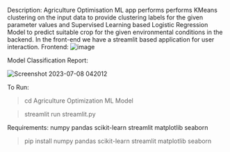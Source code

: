 Description:
Agriculture Optimisation ML app performs performs KMeans clustering on the input data to provide clustering labels for the given parameter values and Supervised Learning based Logistic Regression Model to predict suitable crop for the given environmental conditions in the backend.
In the front-end we have a streamlit based application for user interaction.
Frontend:
![image](https://github.com/smty2018/Amazing-Python-Scripts/assets/74114936/f9aca687-9b41-43df-9f91-4905f7682f81)

Model Classification Report:

![Screenshot 2023-07-08 042012](https://github.com/smty2018/Amazing-Python-Scripts/assets/74114936/ff11e592-1a53-41df-b265-ddda0d7ca91b)

To Run:
>cd Agriculture Optimization ML Model

>streamlit run streamlit.py

Requirements:
numpy
pandas
scikit-learn
streamlit
matplotlib
seaborn

>pip install numpy pandas scikit-learn streamlit matplotlib seaborn


